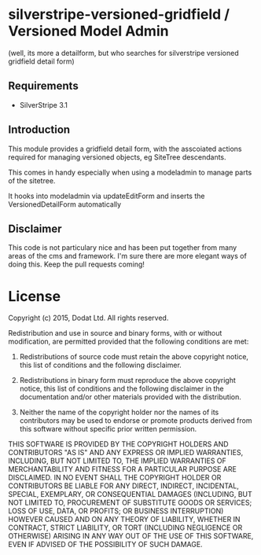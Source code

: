 # silverstripe-versioned-gridfield / Versioned Model Admin

(well, its more a detailform, but who searches for silverstripe versioned gridfield detail form)


## Requirements

 * SilverStripe 3.1 

## Introduction

This module provides a gridfield detail form, with the asscoiated actions required for managing versioned objects, eg SiteTree descendants.

This comes in handy especially when using a modeladmin to manage parts of the sitetree.

It hooks into modeladmin via updateEditForm and inserts the VersionedDetailForm automatically
	
## Disclaimer

This code is not particulary nice and has been put together from many areas of the cms and framework.
I'm sure there are more elegant ways of doing this. Keep the pull requests coming!

# License
Copyright (c) 2015, Dodat Ltd.
All rights reserved.

Redistribution and use in source and binary forms, with or without modification, are permitted provided that the following conditions are met:

1. Redistributions of source code must retain the above copyright notice, this list of conditions and the following disclaimer.

2. Redistributions in binary form must reproduce the above copyright notice, this list of conditions and the following disclaimer in the documentation and/or other materials provided with the distribution.

3. Neither the name of the copyright holder nor the names of its contributors may be used to endorse or promote products derived from this software without specific prior written permission.

THIS SOFTWARE IS PROVIDED BY THE COPYRIGHT HOLDERS AND CONTRIBUTORS "AS IS" AND ANY EXPRESS OR IMPLIED WARRANTIES, INCLUDING, BUT NOT LIMITED TO, THE IMPLIED WARRANTIES OF MERCHANTABILITY AND FITNESS FOR A PARTICULAR PURPOSE ARE DISCLAIMED. IN NO EVENT SHALL THE COPYRIGHT HOLDER OR CONTRIBUTORS BE LIABLE FOR ANY DIRECT, INDIRECT, INCIDENTAL, SPECIAL, EXEMPLARY, OR CONSEQUENTIAL DAMAGES (INCLUDING, BUT NOT LIMITED TO, PROCUREMENT OF SUBSTITUTE GOODS OR SERVICES; LOSS OF USE, DATA, OR PROFITS; OR BUSINESS INTERRUPTION) HOWEVER CAUSED AND ON ANY THEORY OF LIABILITY, WHETHER IN CONTRACT, STRICT LIABILITY, OR TORT (INCLUDING NEGLIGENCE OR OTHERWISE) ARISING IN ANY WAY OUT OF THE USE OF THIS SOFTWARE, EVEN IF ADVISED OF THE POSSIBILITY OF SUCH DAMAGE.

